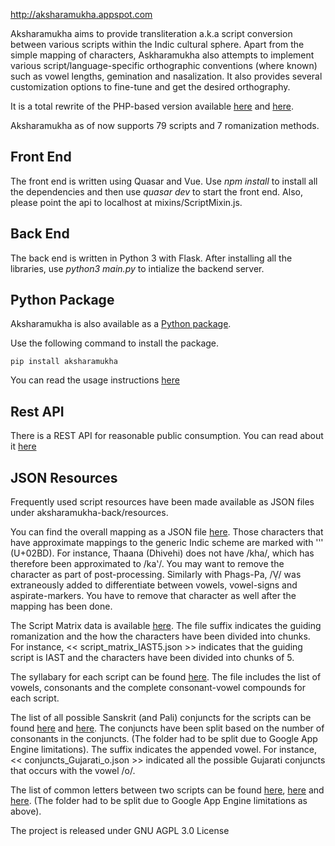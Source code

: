 http://aksharamukha.appspot.com

Aksharamukha aims to provide transliteration a.k.a script conversion between various scripts within the Indic cultural sphere.  Apart from the simple mapping of characters, Askharamukha also attempts to implement various script/language-specific orthographic conventions (where known) such as vowel lengths, gemination and nasalization. It also provides several customization options to fine-tune and get the desired orthography.

It is a total rewrite of the PHP-based version available [here](https://launchpad.net/aksharamukha) and [here](https://github.com/nareshv/aksharamukha).

Aksharamukha as of now supports 79 scripts and 7 romanization methods.

## Front End
The front end is written using Quasar and Vue. Use _npm install_ to install all the dependencies and then use _quasar dev_ to start the front end. Also, please point the api to localhost at mixins/ScriptMixin.js.

## Back End
The back end is written in Python 3 with Flask. After installing all the libraries, use _python3 main.py_ to intialize the backend server.

## Python Package
Aksharamukha is also available as a [Python package](https://pypi.org/project/aksharamukha/).

Use the following command to install the package.

```pip install aksharamukha```

You can read the usage instructions [here](http://aksharamukha.appspot.com/#/python)

## Rest API

There is a REST API for reasonable public consumption. You can read about it [here](http://aksharamukha.appspot.com/#/web-api)

## JSON Resources
Frequently used script resources have been made available as JSON files under aksharamukha-back/resources.

You can find the overall mapping as a JSON file [here](https://github.com/virtualvinodh/aksharamukha/tree/master/aksharamukha-back/resources/script_mapping). Those characters that have approximate mappings to the generic Indic scheme are marked with 'ʽ' (U+02BD). For instance, Thaana (Dhivehi) does not have /kha/, which has therefore been approximated to /kaʽ/. You may want to remove the character as part of post-processing. Similarly with Phags-Pa, /Ṿ/ was extraneously added to differentiate between vowels, vowel-signs and aspirate-markers. You have to remove that character as well after the mapping has been done.

The Script Matrix data is available [here](https://github.com/virtualvinodh/aksharamukha/tree/master/aksharamukha-back/resources/script_matrix). The file suffix indicates the guiding romanization and the how the characters have been divided into chunks. For instance, << script_matrix_IAST5.json >> indicates that the guiding script is IAST and the characters have been divided into chunks of 5.

The syllabary for each script can be found [here](https://github.com/virtualvinodh/aksharamukha/tree/master/aksharamukha-back/resources/syllabary). The file includes the list of vowels, consonants and the complete consonant-vowel compounds for each script.

The list of all possible Sanskrit (and Pali) conjuncts for the scripts can be found [here](https://github.com/virtualvinodh/aksharamukha/tree/master/aksharamukha-back/resources/conjuncts1) and [here](https://github.com/virtualvinodh/aksharamukha/tree/master/aksharamukha-back/resources/conjuncts2). The conjuncts have been split based on the number of consonants in the conjuncts. (The folder had to be split due to Google App Engine limitations). The suffix indicates the appended vowel. For instance, << conjuncts_Gujarati_o.json >> indicated all the possible Gujarati conjuncts that occurs with the vowel /o/.

The list of common letters between two scripts can be found [here](https://github.com/virtualvinodh/aksharamukha/tree/master/aksharamukha-back/resources/common_letters1), [here](https://github.com/virtualvinodh/aksharamukha/tree/master/aksharamukha-back/resources/common_letters2) and [here](https://github.com/virtualvinodh/aksharamukha/tree/master/aksharamukha-back/resources/common_letters3). (The folder had to be split due to Google App Engine limitations as above).

The project is released under GNU AGPL 3.0 License